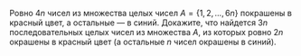 Ровно $4n$ чисел из множества целых чисел $A=\{1, 2, \ldots, 6n\}$ покрашены в красный цвет, а остальные — в синий. Докажите, что найдется $3n$ последовательных целых чисел из множества $A$, из которых ровно $2n$ окрашены в красный цвет (а остальные $n$ чисел окрашены в синий).